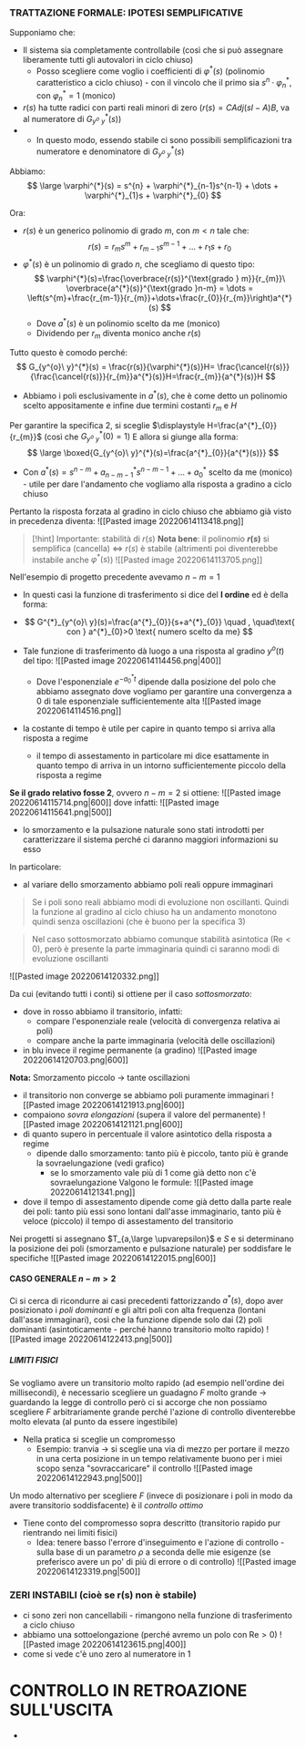 ### TRATTAZIONE FORMALE: IPOTESI SEMPLIFICATIVE
Supponiamo che:
- Il sistema sia completamente controllabile (così che si può assegnare liberamente tutti gli autovalori in ciclo chiuso)
	- Posso scegliere come voglio i coefficienti di $\varphi^{*}(s)$ (polinomio caratteristico a ciclo chiuso) - con il vincolo che il primo sia $s^{n} \cdot \varphi^{*}_{n}$, con $\varphi^{*}_{n}=1$ (monico)
- $r(s)$ ha tutte radici con parti reali minori di zero ($r(s) = CAdj(sI-A)B$, va al numeratore di $G^{*}_{y^{o}\ y}(s)$)
- - In questo modo, essendo stabile ci sono possibili semplificazioni tra numeratore e denominatore di $G^{*}_{y^{o}\ y}(s)$

Abbiamo:
$$
\large \varphi^{*}(s) = s^{n} + \varphi^{*}_{n-1}s^{n-1} + \dots + \varphi^{*}_{1}s + \varphi^{*}_{0}
$$

Ora:
- $r(s)$ è un generico polinomio di grado $m$, con $m<n$ tale che: $$ r(s)=r_{m}s^{m}+r_{m-1}s^{m-1}+\dots+r_{1}s+r_0 $$
- $\varphi^{*}(s)$ è un polinomio di grado $n$, che scegliamo di questo tipo: $$ \varphi^{*}(s)=\frac{\overbrace{r(s)}^{\text{grado } m}}{r_{m}}\ \overbrace{a^{*}(s)}^{\text{grado }n-m} = \dots = \left(s^{m}+\frac{r_{m-1}}{r_{m}}+\dots+\frac{r_{0}}{r_{m}}\right)a^{*}(s) $$
	- Dove $a^{*}(s)$ è un polinomio scelto da me (monico)
	- Dividendo per $r_{m}$ diventa monico anche $r(s)$ 

Tutto questo è comodo perché:
$$
G_{y^{o}\ y}^{*}(s) = \frac{r(s)}{\varphi^{*}(s)}H= \frac{\cancel{r(s)}}{\frac{\cancel{r(s)}}{r_{m}}a^{*}(s)}H=\frac{r_{m}}{a^{*}(s)}H
$$
- Abbiamo i poli esclusivamente in $a^{*}(s)$, che è come detto un polinomio scelto appositamente e infine due termini costanti $r_{m}$ e $H$

Per garantire la specifica $2$, si sceglie $\displaystyle H=\frac{a^{*}_{0}}{r_{m}}$ (così che $G_{y^{o}\ y}^{*}(0)=1$)
E allora si giunge alla forma:
$$
\large \boxed{G_{y^{o}\ y}^{*}(s)=\frac{a^{*}_{0}}{a^{*}(s)}}
$$
- Con $a^{*}(s) =s^{n-m}+a^{*}_{n-m-1}s^{n-m-1}+\dots+a^{*}_{0}$ scelto da me (monico) - utile per dare l'andamento che vogliamo alla risposta a gradino a ciclo chiuso


Pertanto la risposta forzata al gradino in ciclo chiuso che abbiamo già visto in precedenza diventa:
![[Pasted image 20220614113418.png]]


> [!hint] Importante: stabilità di $r(s)$
>**Nota bene**: il polinomio **$r(s)$** si semplifica (cancella) $\iff$ $r(s)$ è stabile (altrimenti poi diventerebbe instabile anche $\varphi^{*}(s)$)
![[Pasted image 20220614113705.png]] 

Nell'esempio di progetto precedente avevamo $n-m=1$ 
- In questi casi la funzione di trasferimento si dice del **I ordine** ed è della forma:
- $$
G^{*}_{y^{o}\ y}(s)=\frac{a^{*}_{0}}{s+a^{*}_{0}}  \quad , \quad\text{ con } a^{*}_{0}>0 \text{ numero scelto da me}
$$
- Tale funzione di trasferimento dà luogo a una risposta al gradino $y^{o}(t)$ del tipo:
![[Pasted image 20220614114456.png|400]]
	- Dove l'esponenziale $e^{-a^{*}_{0}t}$ dipende dalla posizione del polo che abbiamo assegnato dove vogliamo per garantire una convergenza a $0$ di tale esponenziale sufficientemente alta
![[Pasted image 20220614114516.png]]

- la costante di tempo è utile per capire in quanto tempo si arriva alla risposta a regime
	- il tempo di assestamento in particolare mi dice esattamente in quanto tempo di arriva in un intorno sufficientemente piccolo della risposta a regime

**Se il grado relativo fosse $2$**, ovvero $n-m=2$ si ottiene:
![[Pasted image 20220614115714.png|600]]
dove infatti:
![[Pasted image 20220614115641.png|500]]
- lo smorzamento e la pulsazione naturale sono stati introdotti per caratterizzare il sistema perché ci daranno maggiori informazioni su esso

In particolare:
- al variare dello smorzamento abbiamo poli reali oppure immaginari
> Se i poli sono reali abbiamo modi di evoluzione non oscillanti. Quindi la funzione al gradino al ciclo chiuso ha un andamento monotono quindi senza oscillazioni (che è buono per la specifica $3$)

> Nel caso sottosmorzato abbiamo comunque stabilità asintotica ($\text{Re}<0$), però è presente la parte immaginaria quindi ci saranno modi di evoluzione oscillanti

![[Pasted image 20220614120332.png]]

Da cui (evitando tutti i conti) si ottiene per il caso *sottosmorzato*:
- dove in rosso abbiamo il transitorio, infatti:
	- compare l'esponenziale reale (velocità di convergenza relativa ai poli)
	- compare anche la parte immaginaria (velocità delle oscillazioni)
- in blu invece il regime permanente (a gradino)
![[Pasted image 20220614120703.png|600]]

**Nota:** Smorzamento piccolo $\to$ tante oscillazioni
- il transitorio non converge se abbiamo poli puramente immaginari
![[Pasted image 20220614121913.png|600]]
- compaiono *sovra elongazioni* (supera il valore del permanente) 
![[Pasted image 20220614121121.png|600]]
- di quanto supero in percentuale il valore asintotico della risposta a regime
	- dipende dallo smorzamento: tanto più è piccolo, tanto più è grande la sovraelungazione (vedi grafico)
		- se lo smorzamento vale più di $1$ come già detto non c'è sovraelungazione
Valgono le formule:
![[Pasted image 20220614121341.png]]
- dove il tempo di assestamento dipende come già detto dalla parte reale dei poli: tanto più essi sono lontani dall'asse immaginario, tanto più è veloce (piccolo) il tempo di assestamento del transitorio


Nei progetti si assegnano $T_{a,\large \upvarepsilon}$ e $S$  e si determinano la posizione dei poli (smorzamento e pulsazione naturale) per soddisfare le specifiche
![[Pasted image 20220614122015.png|600]]

#### CASO GENERALE $n-m>2$
Ci si cerca di ricondurre ai casi precedenti fattorizzando $a^{*}(s)$, dopo aver posizionato i *poli dominanti* e gli altri poli con alta frequenza (lontani dall'asse immaginari), così che la funzione dipende solo dai ($2$) poli dominanti (asintoticamente - perché hanno transitorio molto rapido)
![[Pasted image 20220614122413.png|500]]


##### LIMITI FISICI
Se vogliamo avere un transitorio molto rapido (ad esempio nell'ordine dei millisecondi), è necessario scegliere un guadagno $F$ molto grande $\to$ guardando la legge di controllo però ci si accorge che non possiamo scegliere $F$ arbitrariamente grande perché l'azione di controllo diventerebbe molto elevata (al punto da essere ingestibile)
- Nella pratica si sceglie un compromesso
	- Esempio: tranvia $\to$ si sceglie una via di mezzo per portare il mezzo in una certa posizione in un tempo relativamente buono per i miei scopo senza "sovraccaricare" il controllo
![[Pasted image 20220614122943.png|500]]

Un modo alternativo per scegliere $F$ (invece di posizionare i poli in modo da avere transitorio soddisfacente) è il *controllo ottimo*
- Tiene conto del compromesso sopra descritto (transitorio rapido pur rientrando nei limiti fisici)
	- Idea: tenere basso l'errore d'inseguimento e l'azione di controllo - sulla base di un parametro $\rho$ a seconda delle mie esigenze (se preferisco avere un po' di più di errore o di controllo)
![[Pasted image 20220614123319.png|500]]

### ZERI INSTABILI (cioè se r(s) non è stabile)
- ci sono zeri non cancellabili - rimangono nella funzione di trasferimento a ciclo chiuso
- abbiamo una sottoelongazione (perché avremo un polo con $\text{Re}>0$)
![[Pasted image 20220614123615.png|400]]
- come si vede c'è uno zero al numeratore in $1$

# CONTROLLO IN RETROAZIONE SULL'USCITA
- 